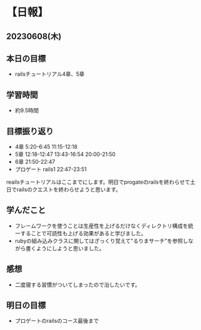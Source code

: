 # 【日報】
## 20230608(木)
## 本日の目標
- railsチュートリアル4章、5章
## 学習時間
- 約9.5時間

## 目標振り返り
- 4章 5:20-6:45 11:15-12:18
- 5章 12:18-12:47 13:43-16:54 20:00-21:50
- 6章 21:50-22:47
- プロゲート rails1 22:47-23:51

reailsチュートリアルはここまでにします。明日でprogateのrailsを終わらせて土日でrailsのクエストを終わらせようと思います。

## 学んだこと
- フレームワークを使うことは生産性を上げるだけなくディレクトリ構成を統一することで可読性も上げる効果があると学びました。
- rubyの組み込みクラスに関してはざっくり覚えて"るりまサーチ"を参照しながら書くようにしようと思いました。

## 感想
- 二度寝する習慣がついてしまったので治したいです。

## 明日の目標
- プロゲートのrailsのコース最後まで


